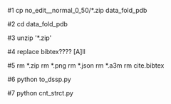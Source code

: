 #1
cp no_edit__normal_0_50/*.zip data_fold_pdb

#2
cd data_fold_pdb

#3
unzip '*.zip'

#4
replace bibtex???? [A]ll

#5
rm *.zip
rm *.png
rm *.json
rm *.a3m
rm cite.bibtex

#6
python to_dssp.py

#7
python cnt_strct.py

